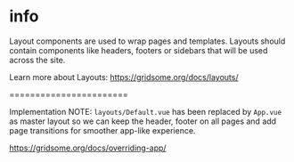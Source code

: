 # info

Layout components are used to wrap pages and templates. Layouts should contain components like headers, footers or sidebars that will be used across the site.

Learn more about Layouts: <https://gridsome.org/docs/layouts/>

=======================

Implementation NOTE: `layouts/Default.vue` has been replaced by `App.vue` as master layout so we can keep the header, footer on all pages and add page transitions for smoother app-like experience.

<https://gridsome.org/docs/overriding-app/>
